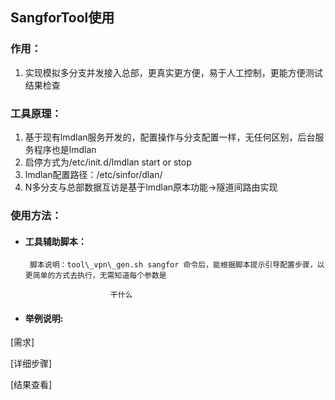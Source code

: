 ## SangforTool使用

### **作用：**

1. 实现模拟多分支并发接入总部，更真实更方便，易于人工控制，更能方便测试结果检查

### **工具原理：**

1. 基于现有lmdlan服务开发的，配置操作与分支配置一样，无任何区别，后台服务程序也是lmdlan
2. 启停方式为/etc/init.d/lmdlan start or stop
3. lmdlan配置路径：/etc/sinfor/dlan/
4. N多分支与总部数据互访是基于lmdlan原本功能-&gt;隧道间路由实现

### 使用方法：

* #### 工具辅助脚本：

       脚本说明：tool\_vpn\_gen.sh sangfor 命令后，能根据脚本提示引导配置步骤，以更简单的方式去执行，无需知道每个参数是

                         干什么

* #### 举例说明:

\[需求\]

\[详细步骤\]

\[结果查看\]

